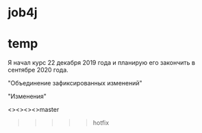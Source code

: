 # job4j
# temp
Я начал курс 22 декабря 2019 года и планирую его закончить в сентябре 2020 года.

"Объединение зафиксированных изменений"

"Изменения"

<><><><>master

>>>>>hotfix